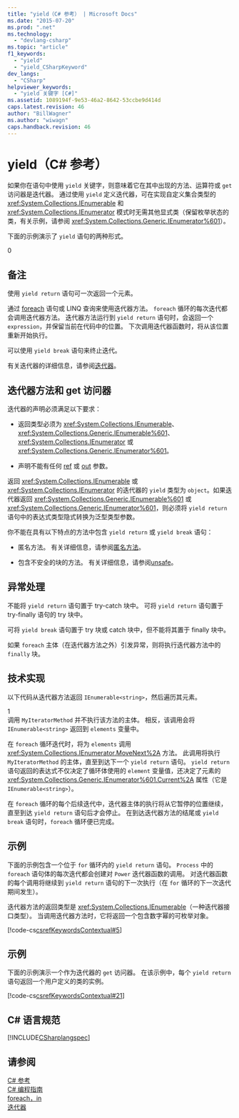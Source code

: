 ```yaml
---
title: "yield（C# 参考） | Microsoft Docs"
ms.date: "2015-07-20"
ms.prod: ".net"
ms.technology: 
  - "devlang-csharp"
ms.topic: "article"
f1_keywords: 
  - "yield"
  - "yield_CSharpKeyword"
dev_langs: 
  - "CSharp"
helpviewer_keywords: 
  - "yield 关键字 [C#]"
ms.assetid: 1089194f-9e53-46a2-8642-53ccbe9d414d
caps.latest.revision: 46
author: "BillWagner"
ms.author: "wiwagn"
caps.handback.revision: 46
---
```

# yield（C# 参考）
如果你在语句中使用 `yield` 关键字，则意味着它在其中出现的方法、运算符或 `get` 访问器是迭代器。  通过使用 `yield` 定义迭代器，可在实现自定义集合类型的 <xref:System.Collections.IEnumerable> 和 <xref:System.Collections.IEnumerator> 模式时无需其他显式类（保留枚举状态的类，有关示例，请参阅 <xref:System.Collections.Generic.IEnumerator%601>）。  
  
 下面的示例演示了 `yield` 语句的两种形式。  
  
<CodeContentPlaceHolder>0</CodeContentPlaceHolder>  
## 备注  
 使用 `yield return` 语句可一次返回一个元素。  
  
 通过 [foreach](../../../csharp/language-reference/keywords/foreach-in.md) 语句或 LINQ 查询来使用迭代器方法。  `foreach` 循环的每次迭代都会调用迭代器方法。  迭代器方法运行到 `yield return` 语句时，会返回一个 `expression`，并保留当前在代码中的位置。  下次调用迭代器函数时，将从该位置重新开始执行。  
  
 可以使用 `yield break` 语句来终止迭代。  
  
 有关迭代器的详细信息，请参阅[迭代器](../Topic/Iterators%20\(C%23%20and%20Visual%20Basic\).md)。  
  
## 迭代器方法和 get 访问器  
 迭代器的声明必须满足以下要求：  
  
-   返回类型必须为 <xref:System.Collections.IEnumerable>、<xref:System.Collections.Generic.IEnumerable%601>、<xref:System.Collections.IEnumerator> 或 <xref:System.Collections.Generic.IEnumerator%601>。  
  
-   声明不能有任何 [ref](../../../csharp/language-reference/keywords/ref.md) 或 [out](../../../csharp/language-reference/keywords/out.md) 参数。  
  
 返回 <xref:System.Collections.IEnumerable> 或 <xref:System.Collections.IEnumerator> 的迭代器的 `yield` 类型为 `object`。如果迭代器返回 <xref:System.Collections.Generic.IEnumerable%601> 或 <xref:System.Collections.Generic.IEnumerator%601>，则必须将 `yield return` 语句中的表达式类型隐式转换为泛型类型参数。  
  
 你不能在具有以下特点的方法中包含 `yield return` 或 `yield break` 语句：  
  
-   匿名方法。  有关详细信息，请参阅[匿名方法](../../../csharp/programming-guide/statements-expressions-operators/anonymous-methods.md)。  
  
-   包含不安全的块的方法。  有关详细信息，请参阅[unsafe](../../../csharp/language-reference/keywords/unsafe.md)。  
  
## 异常处理  
 不能将 `yield return` 语句置于 try\-catch 块中。  可将 `yield return` 语句置于 try\-finally 语句的 try 块中。  
  
 可将 `yield break` 语句置于 try 块或 catch 块中，但不能将其置于 finally 块中。  
  
 如果 `foreach` 主体（在迭代器方法之外）引发异常，则将执行迭代器方法中的 `finally` 块。  
  
## 技术实现  
 以下代码从迭代器方法返回 `IEnumerable<string>`，然后遍历其元素。  
  
<CodeContentPlaceHolder>1</CodeContentPlaceHolder>  
 调用 `MyIteratorMethod` 并不执行该方法的主体。  相反，该调用会将 `IEnumerable<string>` 返回到 `elements` 变量中。  
  
 在 `foreach` 循环迭代时，将为 `elements` 调用 <xref:System.Collections.IEnumerator.MoveNext%2A> 方法。  此调用将执行 `MyIteratorMethod` 的主体，直至到达下一个 `yield return` 语句。  `yield return` 语句返回的表达式不仅决定了循环体使用的 `element` 变量值，还决定了元素的 <xref:System.Collections.Generic.IEnumerator%601.Current%2A> 属性（它是 `IEnumerable<string>`）。  
  
 在 `foreach` 循环的每个后续迭代中，迭代器主体的执行将从它暂停的位置继续，直至到达 `yield return` 语句后才会停止。  在到达迭代器方法的结尾或 `yield break` 语句时，`foreach` 循环便已完成。  
  
## 示例  
 下面的示例包含一个位于 `for` 循环内的 `yield return` 语句。  `Process` 中的 `foreach` 语句体的每次迭代都会创建对 `Power` 迭代器函数的调用。  对迭代器函数的每个调用将继续到 `yield return` 语句的下一次执行（在 `for` 循环的下一次迭代期间发生）。  
  
 迭代器方法的返回类型是 <xref:System.Collections.IEnumerable>（一种迭代器接口类型）。  当调用迭代器方法时，它将返回一个包含数字幂的可枚举对象。  
  
 [!code-cs[csrefKeywordsContextual#5](../../../csharp/language-reference/keywords/codesnippet/CSharp/yield_1.cs)]  
  
## 示例  
 下面的示例演示一个作为迭代器的 `get` 访问器。  在该示例中，每个 `yield return` 语句返回一个用户定义的类的实例。  
  
 [!code-cs[csrefKeywordsContextual#21](../../../csharp/language-reference/keywords/codesnippet/CSharp/yield_2.cs)]  
  
## C\# 语言规范  
 [!INCLUDE[CSharplangspec](../../../csharp/language-reference/keywords/includes/csharplangspec-md.md)]  
  
## 请参阅  
 [C\# 参考](../../../csharp/language-reference/index.md)   
 [C\# 编程指南](../../../csharp/programming-guide/index.md)   
 [foreach，in](../../../csharp/language-reference/keywords/foreach-in.md)   
 [迭代器](../Topic/Iterators%20\(C%23%20and%20Visual%20Basic\).md)